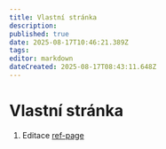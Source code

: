 ```yaml
---
title: Vlastní stránka
description: 
published: true
date: 2025-08-17T10:46:21.389Z
tags: 
editor: markdown
dateCreated: 2025-08-17T08:43:11.648Z
---
```


# Vlastní stránka

1. Editace
[ref-page](ref-page)